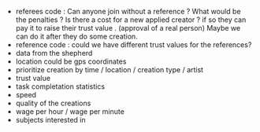 * referees code : 
Can anyone join without a reference ? 
What would be the penalties ?
Is there a cost for a new applied creator ? if so they can pay it to raise their trust value . (approval of a real person) Maybe we can do it after they do some creation.
* reference code : could we have different trust values for the references?
* data from the shepherd
* location could be gps coordinates
* prioritize creation by time / location / creation type / artist
* trust value
* task completation statistics
* speed
* quality of the creations
* wage per hour / wage per minute
* subjects interested in
